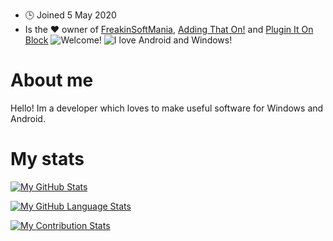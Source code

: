 - 🕒 Joined 5 May 2020
- Is the ❤️ owner of [FreakinSoftMania](https://github.com/FreakinSoftMania), [Adding That On!](https://github.com/Adding-That-On) and [Plugin It On Block](https://github.com/Pluging-it-on-block)
![Welcome!](https://i.imgur.com/jeDNazh.png)
![I love Android and Windows!](https://i.imgur.com/fKUNECC.png)
# About me
Hello! Im a developer which loves to make useful software for Windows and Android.
# My stats
[![My GitHub Stats](https://github-readme-stats.vercel.app/api/?username=Minionguyjpro&count_private=true&theme=react&showicons=true)]()

[![My GitHub Language Stats](https://github-readme-stats.vercel.app/api/top-langs/?username=Minionguyjpro&langs_count=5&theme=react)]()

[![My Contribution Stats](https://github-contribution-stats.vercel.app/api/?username=Minionguyjpro)](https://github.com/Minionguyjpro/github-contribution-stats/)
